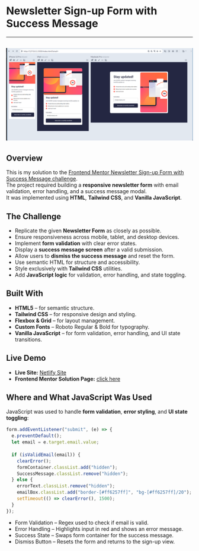 # Newsletter Sign-up Form with Success Message

---

## ![Screenshot](/assets/images/image.png)

## Overview

This is my solution to the [Frontend Mentor Newsletter Sign-up Form with Success Message challenge](#).  
The project required building a **responsive newsletter form** with email validation, error handling, and a success message modal.  
It was implemented using **HTML**, **Tailwind CSS**, and **Vanilla JavaScript**.

## The Challenge

- Replicate the given **Newsletter Form** as closely as possible.
- Ensure responsiveness across mobile, tablet, and desktop devices.
- Implement **form validation** with clear error states.
- Display a **success message screen** after a valid submission.
- Allow users to **dismiss the success message** and reset the form.
- Use semantic HTML for structure and accessibility.
- Style exclusively with **Tailwind CSS** utilities.
- Add **JavaScript logic** for validation, error handling, and state toggling.

## Built With

- **HTML5** – for semantic structure.
- **Tailwind CSS** – for responsive design and styling.
- **Flexbox & Grid** – for layout management.
- **Custom Fonts** – Roboto Regular & Bold for typography.
- **Vanilla JavaScript** – for form validation, error handling, and UI state transitions.

## Live Demo

- **Live Site:** [Netlify Site](https://newspaperform506.netlify.app/)
- **Frontend Mentor Solution Page:** [click here](https://www.frontendmentor.io/solutions/newspaper-sign-up-form-tailwind-css-7C2ONY6N13)

## Where and What JavaScript Was Used

JavaScript was used to handle **form validation**, **error styling**, and **UI state toggling**:

```js
form.addEventListener("submit", (e) => {
  e.preventDefault();
  let email = e.target.email.value;

  if (isValidEmail(email)) {
    clearError();
    formContainer.classList.add("hidden");
    SuccessMessage.classList.remove("hidden");
  } else {
    errorText.classList.remove("hidden");
    emailBox.classList.add("border-[#ff6257ff]", "bg-[#ff6257ff]/20");
    setTimeout(() => clearError(), 1500);
  }
});
```

- Form Validation – Regex used to check if email is valid.
- Error Handling – Highlights input in red and shows an error message.
- Success State – Swaps form container for the success message.
- Dismiss Button – Resets the form and returns to the sign-up view.
